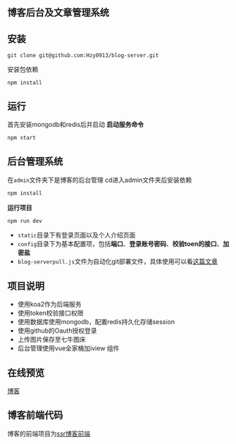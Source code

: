 ## 博客后台及文章管理系统

## 安装

```
git clone git@github.com:Hzy0913/blog-server.git
```
安装包依赖
```
npm install
```

## 运行
首先安装mongodb和redis后并启动
**启动服务命令**
```js
npm start
```
## 后台管理系统
在`admin`文件夹下是博客的后台管理
cd进入admin文件夹后安装依赖
```js
npm install
```
**运行项目**
```js
npm run dev
```
- `static`目录下有登录页面以及个人介绍页面
- `config`目录下为基本配置项，包括**端口**、**登录账号密码**、**校验toen的接口**、**加密盐**
- `blog-serverpull.js`文件为自动化git部署文件，具体使用可以看[这篇文章](http://binlive.cn/details/59917958b7f98169b30efa24 "这篇文章")
## 项目说明

 - 使用koa2作为后端服务
 - 使用token校验接口权限
 - 使用数据库使用mongodb，配置redis持久化存储session
 - 使用github的Oauth授权登录
 - 上传图片保存至七牛图床
 - 后台管理使用vue全家桶加iview 组件

## 在线预览
[博客](http://binlive.cn "博客")
## 博客前端代码
博客的前端项目为[ssr博客前端](https://github.com/Hzy0913/my-blog "ssr博客前端")
